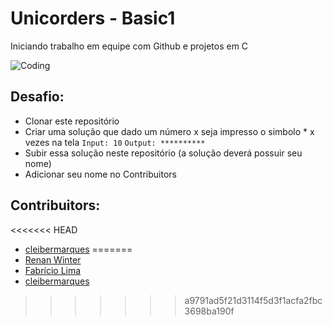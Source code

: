 
# Unicorders - Basic1

Iniciando trabalho em equipe com Github e projetos em C

![Coding](https://media.giphy.com/media/13UZisxBxkjPwI/giphy.gif)

## Desafio:
- Clonar este repositório
- Criar uma solução que dado um número x seja impresso o simbolo * x vezes na tela
	`Input: 10`
	`Output: **********`
- Subir essa solução neste repositório (a solução deverá possuir seu nome)
- Adicionar seu nome no Contribuitors

## Contribuitors:

<<<<<<< HEAD
* [cleibermarques](https://github.com/cleibermarques)
=======
* [Renan Winter](https://www.github.com/rwspatin)
* [Fabrício Lima](https://www.github.com/Fabriciooml)
* [cleibermarques](https://github.com/cleibermarques)
>>>>>>> a9791ad5f21d3114f5d3f1acfa2fbc3698ba190f
